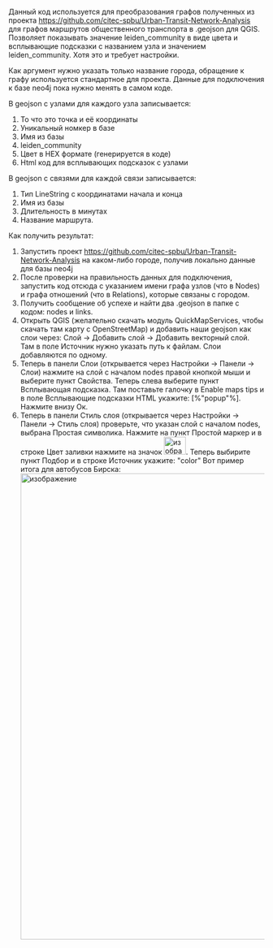 Данный код используется для преобразования графов полученных из проекта https://github.com/citec-spbu/Urban-Transit-Network-Analysis для графов маршрутов общественного транспорта в .geojson для QGIS. Позволяет показывать значение leiden_community в виде цвета и всплывающие подсказки с названием узла и значением leiden_community. Хотя это и требует настройки.

Как аргумент нужно указать только название города, обращение к графу используется стандартное для проекта. Данные для подключения к базе neo4j пока нужно менять в самом коде.

В geojson с узлами для каждого узла записывается:
1. То что это точка и её координаты
2. Уникальный номкер в базе
3. Имя из базы
4. leiden_community
5. Цвет в HEX формате (генерируется в коде)
6. Html код для всплывающих подсказок с узлами

В geojson с связями для каждой связи записывается:
1. Тип LineString с координатами начала и конца
2. Имя из базы
3. Длительность в минутах
4. Название маршрута.

Как получить результат:
1. Запустить проект https://github.com/citec-spbu/Urban-Transit-Network-Analysis на каком-либо городе, получив локально данные для базы neo4j
2. После проверки на правильность данных для подключения, запустить код отсюда с указанием имени графа узлов (что в Nodes) и графа отношений (что в Relations), которые связаны с городом.
3. Получить сообщение об успехе и найти два .geojson в папке с кодом: nodes и links.
4. Открыть QGIS (желательно скачать модуль QuickMapServices, чтобы скачать там карту с OpenStreetMap) и добавить наши geojson как слои через: Слой -> Добавить слой -> Добавить векторный слой. Там в поле Источник нужно указать путь к файлам. Слои добавляются по одному.
5. Теперь в панели Слои (открывается через Настройки -> Панели -> Слои) нажмите на слой с началом nodes правой кнопкой мыши и выберите пункт Свойства. Теперь слева выберите пункт Всплывающая подсказка. Там поставьте галочку в Enable maps tips и в поле Всплывающие подсказки HTML укажите: [%"popup"%]. Нажмите внизу Ок.
6. Теперь в панели Стиль слоя (открывается через Настройки -> Панели -> Стиль слоя) проверьте, что указан слой с началом nodes, выбрана Простая символика. Нажмите на пункт Простой маркер и в строке Цвет заливки нажмите на значок <img width="43" height="35" alt="изображение" src="https://github.com/user-attachments/assets/bee8a63f-6a95-4a72-9870-e9e08533a21f" />. Теперь выбирите пункт Подбор и в строке Источник укажите: "color"
Вот пример итога для автобусов Бирска: <img width="1526" height="918" alt="изображение" src="https://github.com/user-attachments/assets/0903e0c1-291a-4fb0-97f2-29a4be148c23" />

